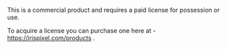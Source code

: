 This is a commercial product and requires a paid license for possession or use.

To acquire a license you can purchase one here at - https://irispixel.com/products .
